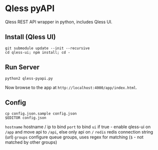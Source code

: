 # Qless pyAPI

Qless REST API wrapper in python, includes Qless UI.

## Install (Qless UI)

```
git submodule update --init --recursive
cd qless-ui; npm install; cd -
```


## Run Server

```
python2 qless-pyapi.py
```

Now browse to the app at `http://localhost:4000/app/index.html`.


## Config
```
cp config.json.sample config.json
$EDITOR config.json
```

`hostname` hostname / ip to bind
`port` to bind
`ui` if true - enable qless-ui on `/app` and move api to `/api`, else only api on `/`
`redis` redis connection string (url)
`groups` configure queue groups, uses regex for matching (`$` - not matched by other groups)